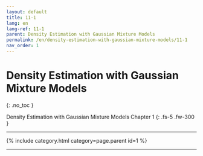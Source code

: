 ```yaml
---
layout: default
title: 11-1
lang: en
lang-ref: 11-1
parent: Density Estimation with Gaussian Mixture Models
permalink: /en/density-estimation-with-gaussian-mixture-models/11-1
nav_order: 1
---
```


# Density Estimation with Gaussian Mixture Models
{: .no_toc }


Density Estimation with Gaussian Mixture Models Chapter 1
{: .fs-5 .fw-300 }

---

{% include category.html category=page.parent id=1 %}

---

